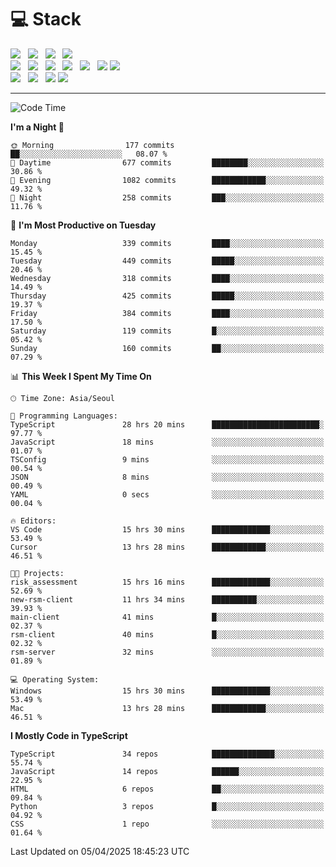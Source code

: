 <h1>💻 Stack</h1>
<div>
 <!-- badge : https://shields.io/ -->
 <!-- icon : https://simpleicons.org/?q=Get -->
 <img src="https://img.shields.io/badge/HTML5-e74c3c?style=flat-square&logo=HTML5&logoColor=white"/> &nbsp 
 <img src="https://img.shields.io/badge/CSS3-0A84FF?style=flat-square&logo=CSS3&logoColor=white"/> &nbsp 
 <img src="https://img.shields.io/badge/JavaScript-FFCD11?style=flat-square&logo=JavaScript&logoColor=white"/> &nbsp 
 <img src="https://img.shields.io/badge/TypeScript-3075C0?style=flat-square&logo=TypeScript&logoColor=white"/>
 <br/>
 <img src="https://img.shields.io/badge/Next-000000?style=flat-square&logo=nextdotjs&logoColor=white"/> &nbsp 
 <img src="https://img.shields.io/badge/React-00BCF6?style=flat-square&logo=React&logoColor=white"/> &nbsp 
 <img src="https://img.shields.io/badge/Redux-764ABC?style=flat-square&logo=Redux&logoColor=white"/> &nbsp
 <img src="https://img.shields.io/badge/Recoil-3578E5?style=flat-square&logo=recoil&logoColor=white"/> &nbsp
 <img src="https://img.shields.io/badge/React-Query-FF4154?style=flat-square&logo=reactquery&logoColor=white"/> &nbsp 
 <img src="https://img.shields.io/badge/styled%2Dcomponents-DB7093?style=flat-square&logo=styled%2Dcomponents&logoColor=white"/>
 <img src="https://img.shields.io/badge/CSS Modules-000000?style=flat-square&logo=CSS Modules&logoColor=white"/> &nbsp 
 <br/>
 <img src="https://img.shields.io/badge/Node-339933?style=flat-square&logo=Node.js&logoColor=white"/> &nbsp 
 <img src="https://img.shields.io/badge/Express-000000?style=flat-square&logo=Express&logoColor=white"/> &nbsp 
 <img src="https://img.shields.io/badge/MongoDB-47A248?style=flat-square&logo=MongoDB&logoColor=white"/>
 <img src="https://img.shields.io/badge/MariaDB-003545?style=flat-square&logo=mariadb&logoColor=white"/>
</div>

<hr>

<!--START_SECTION:waka-->
![Code Time](http://img.shields.io/badge/Code%20Time-2%2C293%20hrs%2045%20mins-blue)

**I'm a Night 🦉** 

```text
🌞 Morning                177 commits         ██░░░░░░░░░░░░░░░░░░░░░░░   08.07 % 
🌆 Daytime                677 commits         ████████░░░░░░░░░░░░░░░░░   30.86 % 
🌃 Evening                1082 commits        ████████████░░░░░░░░░░░░░   49.32 % 
🌙 Night                  258 commits         ███░░░░░░░░░░░░░░░░░░░░░░   11.76 % 
```
📅 **I'm Most Productive on Tuesday** 

```text
Monday                   339 commits         ████░░░░░░░░░░░░░░░░░░░░░   15.45 % 
Tuesday                  449 commits         █████░░░░░░░░░░░░░░░░░░░░   20.46 % 
Wednesday                318 commits         ████░░░░░░░░░░░░░░░░░░░░░   14.49 % 
Thursday                 425 commits         █████░░░░░░░░░░░░░░░░░░░░   19.37 % 
Friday                   384 commits         ████░░░░░░░░░░░░░░░░░░░░░   17.50 % 
Saturday                 119 commits         █░░░░░░░░░░░░░░░░░░░░░░░░   05.42 % 
Sunday                   160 commits         ██░░░░░░░░░░░░░░░░░░░░░░░   07.29 % 
```


📊 **This Week I Spent My Time On** 

```text
🕑︎ Time Zone: Asia/Seoul

💬 Programming Languages: 
TypeScript               28 hrs 20 mins      ████████████████████████░   97.77 % 
JavaScript               18 mins             ░░░░░░░░░░░░░░░░░░░░░░░░░   01.07 % 
TSConfig                 9 mins              ░░░░░░░░░░░░░░░░░░░░░░░░░   00.54 % 
JSON                     8 mins              ░░░░░░░░░░░░░░░░░░░░░░░░░   00.49 % 
YAML                     0 secs              ░░░░░░░░░░░░░░░░░░░░░░░░░   00.04 % 

🔥 Editors: 
VS Code                  15 hrs 30 mins      █████████████░░░░░░░░░░░░   53.49 % 
Cursor                   13 hrs 28 mins      ████████████░░░░░░░░░░░░░   46.51 % 

🐱‍💻 Projects: 
risk_assessment          15 hrs 16 mins      █████████████░░░░░░░░░░░░   52.69 % 
new-rsm-client           11 hrs 34 mins      ██████████░░░░░░░░░░░░░░░   39.93 % 
main-client              41 mins             █░░░░░░░░░░░░░░░░░░░░░░░░   02.37 % 
rsm-client               40 mins             █░░░░░░░░░░░░░░░░░░░░░░░░   02.32 % 
rsm-server               32 mins             ░░░░░░░░░░░░░░░░░░░░░░░░░   01.89 % 

💻 Operating System: 
Windows                  15 hrs 30 mins      █████████████░░░░░░░░░░░░   53.49 % 
Mac                      13 hrs 28 mins      ████████████░░░░░░░░░░░░░   46.51 % 
```

**I Mostly Code in TypeScript** 

```text
TypeScript               34 repos            ██████████████░░░░░░░░░░░   55.74 % 
JavaScript               14 repos            ██████░░░░░░░░░░░░░░░░░░░   22.95 % 
HTML                     6 repos             ██░░░░░░░░░░░░░░░░░░░░░░░   09.84 % 
Python                   3 repos             █░░░░░░░░░░░░░░░░░░░░░░░░   04.92 % 
CSS                      1 repo              ░░░░░░░░░░░░░░░░░░░░░░░░░   01.64 % 
```




 Last Updated on 05/04/2025 18:45:23 UTC
<!--END_SECTION:waka-->
